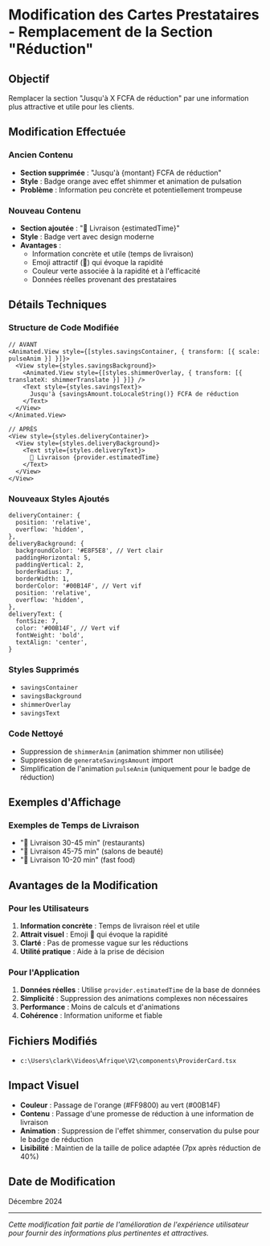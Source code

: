 # Modification des Cartes Prestataires - Remplacement de la Section "Réduction"

## Objectif
Remplacer la section "Jusqu'à X FCFA de réduction" par une information plus attractive et utile pour les clients.

## Modification Effectuée

### Ancien Contenu
- **Section supprimée** : "Jusqu'à {montant} FCFA de réduction"
- **Style** : Badge orange avec effet shimmer et animation de pulsation
- **Problème** : Information peu concrète et potentiellement trompeuse

### Nouveau Contenu  
- **Section ajoutée** : "🚀 Livraison {estimatedTime}"
- **Style** : Badge vert avec design moderne
- **Avantages** : 
  - Information concrète et utile (temps de livraison)
  - Emoji attractif (🚀) qui évoque la rapidité
  - Couleur verte associée à la rapidité et à l'efficacité
  - Données réelles provenant des prestataires

## Détails Techniques

### Structure de Code Modifiée
```tsx
// AVANT
<Animated.View style={[styles.savingsContainer, { transform: [{ scale: pulseAnim }] }]}>
  <View style={styles.savingsBackground}>
    <Animated.View style={[styles.shimmerOverlay, { transform: [{ translateX: shimmerTranslate }] }]} />
    <Text style={styles.savingsText}>
      Jusqu'à {savingsAmount.toLocaleString()} FCFA de réduction
    </Text>
  </View>
</Animated.View>

// APRÈS
<View style={styles.deliveryContainer}>
  <View style={styles.deliveryBackground}>
    <Text style={styles.deliveryText}>
      🚀 Livraison {provider.estimatedTime}
    </Text>
  </View>
</View>
```

### Nouveaux Styles Ajoutés
```tsx
deliveryContainer: {
  position: 'relative',
  overflow: 'hidden',
},
deliveryBackground: {
  backgroundColor: '#E8F5E8', // Vert clair
  paddingHorizontal: 5,
  paddingVertical: 2,
  borderRadius: 7,
  borderWidth: 1,
  borderColor: '#00B14F', // Vert vif
  position: 'relative',
  overflow: 'hidden',
},
deliveryText: {
  fontSize: 7,
  color: '#00B14F', // Vert vif
  fontWeight: 'bold',
  textAlign: 'center',
}
```

### Styles Supprimés
- `savingsContainer`
- `savingsBackground` 
- `shimmerOverlay`
- `savingsText`

### Code Nettoyé
- Suppression de `shimmerAnim` (animation shimmer non utilisée)
- Suppression de `generateSavingsAmount` import
- Simplification de l'animation `pulseAnim` (uniquement pour le badge de réduction)

## Exemples d'Affichage

### Exemples de Temps de Livraison
- "🚀 Livraison 30-45 min" (restaurants)
- "🚀 Livraison 45-75 min" (salons de beauté)
- "🚀 Livraison 10-20 min" (fast food)

## Avantages de la Modification

### Pour les Utilisateurs
1. **Information concrète** : Temps de livraison réel et utile
2. **Attrait visuel** : Emoji 🚀 qui évoque la rapidité
3. **Clarté** : Pas de promesse vague sur les réductions
4. **Utilité pratique** : Aide à la prise de décision

### Pour l'Application
1. **Données réelles** : Utilise `provider.estimatedTime` de la base de données
2. **Simplicité** : Suppression des animations complexes non nécessaires
3. **Performance** : Moins de calculs et d'animations
4. **Cohérence** : Information uniforme et fiable

## Fichiers Modifiés
- `c:\Users\clark\Videos\Afrique\V2\components\ProviderCard.tsx`

## Impact Visuel
- **Couleur** : Passage de l'orange (#FF9800) au vert (#00B14F)
- **Contenu** : Passage d'une promesse de réduction à une information de livraison
- **Animation** : Suppression de l'effet shimmer, conservation du pulse pour le badge de réduction
- **Lisibilité** : Maintien de la taille de police adaptée (7px après réduction de 40%)

## Date de Modification
Décembre 2024

---
*Cette modification fait partie de l'amélioration de l'expérience utilisateur pour fournir des informations plus pertinentes et attractives.*
